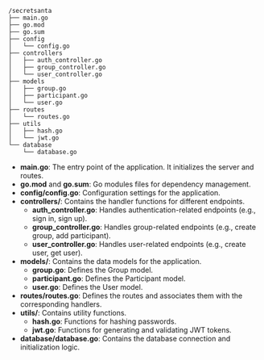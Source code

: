 ```
/secretsanta
├── main.go
├── go.mod
├── go.sum
├── config
│   └── config.go
├── controllers
│   ├── auth_controller.go
│   ├── group_controller.go
│   └── user_controller.go
├── models
│   ├── group.go
│   ├── participant.go
│   └── user.go
├── routes
│   └── routes.go
├── utils
│   ├── hash.go
│   └── jwt.go
└── database
    └── database.go
```

- **main.go**: The entry point of the application. It initializes the server and routes.
- **go.mod** and **go.sum**: Go modules files for dependency management.
- **config/config.go**: Configuration settings for the application.
- **controllers/**: Contains the handler functions for different endpoints.
  - **auth_controller.go**: Handles authentication-related endpoints (e.g., sign in, sign up).
  - **group_controller.go**: Handles group-related endpoints (e.g., create group, add participant).
  - **user_controller.go**: Handles user-related endpoints (e.g., create user, get user).
- **models/**: Contains the data models for the application.
  - **group.go**: Defines the Group model.
  - **participant.go**: Defines the Participant model.
  - **user.go**: Defines the User model.
- **routes/routes.go**: Defines the routes and associates them with the corresponding handlers.
- **utils/**: Contains utility functions.
  - **hash.go**: Functions for hashing passwords.
  - **jwt.go**: Functions for generating and validating JWT tokens.
- **database/database.go**: Contains the database connection and initialization logic.







